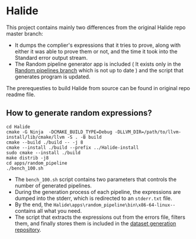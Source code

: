 # Halide
This project contains mainly two differences from the original Halide repo master branch:
- It dumps the complier's expressions that it tries to prove, along with either it was able to prove them or not, and the time it took into the Standard error output stream.
- The Random pipeline generator app is included ( It exists only in the [Random pipelines branch](https://github.com/halide/Halide/tree/random-pipelines) which is not up to date ) and the script that generates program is updated.

The prerequesties to build Halide from source can be found in original repo readme file.
## How to generate random expressions? 
```
cd Halide
cmake -G Ninja  -DCMAKE_BUILD_TYPE=Debug -DLLVM_DIR=/path/to/llvm-install/lib/cmake/llvm -S . -B build
cmake --build ./build -- -j 8
cmake --install ./build --prefix ../Halide-install 
sudo cmake --install ./build
make distrib -j8
cd apps/random_pipeline
./bench_100.sh
```
- The `bench_100.sh` script contains two parameters that controls the number of generated pipelines.
- During the generation process of each pipeline, the expressions are dumped into the stderr, which is redirected to an `stderr.txt` file.
- By the end, the `Halide\apps\random_pipeline\bin\x86-64-linux--` contains all what you need. 
- The script that extracts the expressions out from the errors file, filters them, and finally stores them is included in the [dataset generation repository](https://github.com/namani-kourta-pfe/dataset_generation). 
